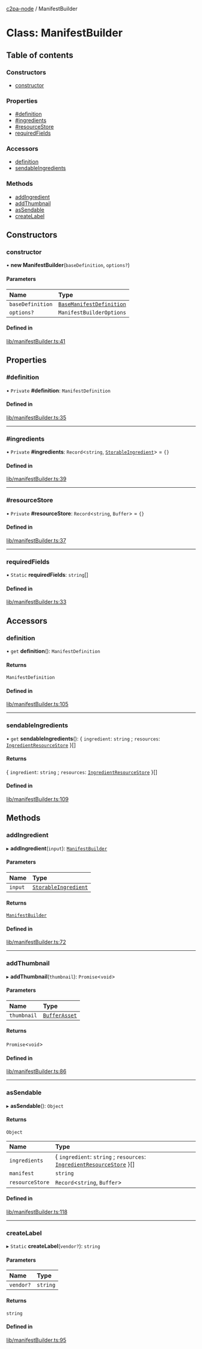 [c2pa-node](../README.md) / ManifestBuilder

# Class: ManifestBuilder

## Table of contents

### Constructors

- [constructor](ManifestBuilder.md#constructor)

### Properties

- [#definition](ManifestBuilder.md##definition)
- [#ingredients](ManifestBuilder.md##ingredients)
- [#resourceStore](ManifestBuilder.md##resourcestore)
- [requiredFields](ManifestBuilder.md#requiredfields)

### Accessors

- [definition](ManifestBuilder.md#definition)
- [sendableIngredients](ManifestBuilder.md#sendableingredients)

### Methods

- [addIngredient](ManifestBuilder.md#addingredient)
- [addThumbnail](ManifestBuilder.md#addthumbnail)
- [asSendable](ManifestBuilder.md#assendable)
- [createLabel](ManifestBuilder.md#createlabel)

## Constructors

### constructor

• **new ManifestBuilder**(`baseDefinition`, `options?`)

#### Parameters

| Name | Type |
| :------ | :------ |
| `baseDefinition` | [`BaseManifestDefinition`](../README.md#basemanifestdefinition) |
| `options?` | `ManifestBuilderOptions` |

#### Defined in

[lib/manifestBuilder.ts:41](https://github.com/contentauth/c2pa-node/blob/87f454b/js-src/lib/manifestBuilder.ts#L41)

## Properties

### #definition

• `Private` **#definition**: `ManifestDefinition`

#### Defined in

[lib/manifestBuilder.ts:35](https://github.com/contentauth/c2pa-node/blob/87f454b/js-src/lib/manifestBuilder.ts#L35)

___

### #ingredients

• `Private` **#ingredients**: `Record`\<`string`, [`StorableIngredient`](../interfaces/StorableIngredient.md)\> = `{}`

#### Defined in

[lib/manifestBuilder.ts:39](https://github.com/contentauth/c2pa-node/blob/87f454b/js-src/lib/manifestBuilder.ts#L39)

___

### #resourceStore

• `Private` **#resourceStore**: `Record`\<`string`, `Buffer`\> = `{}`

#### Defined in

[lib/manifestBuilder.ts:37](https://github.com/contentauth/c2pa-node/blob/87f454b/js-src/lib/manifestBuilder.ts#L37)

___

### requiredFields

▪ `Static` **requiredFields**: `string`[]

#### Defined in

[lib/manifestBuilder.ts:33](https://github.com/contentauth/c2pa-node/blob/87f454b/js-src/lib/manifestBuilder.ts#L33)

## Accessors

### definition

• `get` **definition**(): `ManifestDefinition`

#### Returns

`ManifestDefinition`

#### Defined in

[lib/manifestBuilder.ts:105](https://github.com/contentauth/c2pa-node/blob/87f454b/js-src/lib/manifestBuilder.ts#L105)

___

### sendableIngredients

• `get` **sendableIngredients**(): \{ `ingredient`: `string` ; `resources`: [`IngredientResourceStore`](../README.md#ingredientresourcestore)  }[]

#### Returns

\{ `ingredient`: `string` ; `resources`: [`IngredientResourceStore`](../README.md#ingredientresourcestore)  }[]

#### Defined in

[lib/manifestBuilder.ts:109](https://github.com/contentauth/c2pa-node/blob/87f454b/js-src/lib/manifestBuilder.ts#L109)

## Methods

### addIngredient

▸ **addIngredient**(`input`): [`ManifestBuilder`](ManifestBuilder.md)

#### Parameters

| Name | Type |
| :------ | :------ |
| `input` | [`StorableIngredient`](../interfaces/StorableIngredient.md) |

#### Returns

[`ManifestBuilder`](ManifestBuilder.md)

#### Defined in

[lib/manifestBuilder.ts:72](https://github.com/contentauth/c2pa-node/blob/87f454b/js-src/lib/manifestBuilder.ts#L72)

___

### addThumbnail

▸ **addThumbnail**(`thumbnail`): `Promise`\<`void`\>

#### Parameters

| Name | Type |
| :------ | :------ |
| `thumbnail` | [`BufferAsset`](../interfaces/BufferAsset.md) |

#### Returns

`Promise`\<`void`\>

#### Defined in

[lib/manifestBuilder.ts:86](https://github.com/contentauth/c2pa-node/blob/87f454b/js-src/lib/manifestBuilder.ts#L86)

___

### asSendable

▸ **asSendable**(): `Object`

#### Returns

`Object`

| Name | Type |
| :------ | :------ |
| `ingredients` | \{ `ingredient`: `string` ; `resources`: [`IngredientResourceStore`](../README.md#ingredientresourcestore)  }[] |
| `manifest` | `string` |
| `resourceStore` | `Record`\<`string`, `Buffer`\> |

#### Defined in

[lib/manifestBuilder.ts:118](https://github.com/contentauth/c2pa-node/blob/87f454b/js-src/lib/manifestBuilder.ts#L118)

___

### createLabel

▸ `Static` **createLabel**(`vendor?`): `string`

#### Parameters

| Name | Type |
| :------ | :------ |
| `vendor?` | `string` |

#### Returns

`string`

#### Defined in

[lib/manifestBuilder.ts:95](https://github.com/contentauth/c2pa-node/blob/87f454b/js-src/lib/manifestBuilder.ts#L95)

